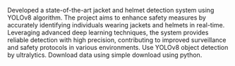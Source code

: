 Developed a state-of-the-art jacket and helmet detection system using YOLOv8 algorithm. 
The project aims to enhance safety measures by accurately identifying individuals wearing jackets and helmets in real-time. 
Leveraging advanced deep learning techniques, the system provides reliable detection with high precision, contributing to improved surveillance and safety protocols in various environments.
Use YOLOv8 object detection by ultralytics.
Download data using simple download using python.
